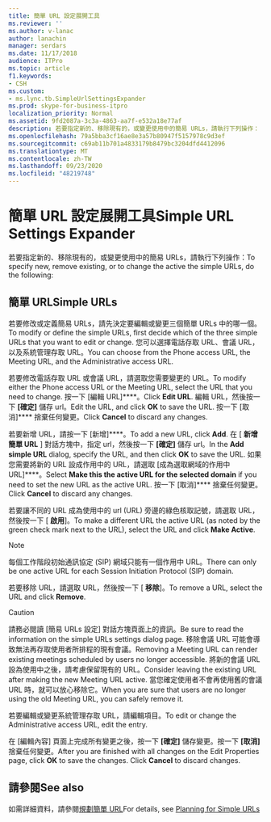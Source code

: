 ```yaml
---
title: 簡單 URL 設定展開工具
ms.reviewer: ''
ms.author: v-lanac
author: lanachin
manager: serdars
ms.date: 11/17/2018
audience: ITPro
ms.topic: article
f1.keywords:
- CSH
ms.custom:
- ms.lync.tb.SimpleUrlSettingsExpander
ms.prod: skype-for-business-itpro
localization_priority: Normal
ms.assetid: 9fd2087a-3c3a-4863-aa7f-e532a18e77af
description: 若要指定新的、移除現有的，或變更使用中的簡易 URLs，請執行下列操作：
ms.openlocfilehash: 79a5bba3cf16ae8e3a57b80947f5157978c9d3ef
ms.sourcegitcommit: c69ab11b701a4833179b8479bc3204dfd4412096
ms.translationtype: MT
ms.contentlocale: zh-TW
ms.lasthandoff: 09/23/2020
ms.locfileid: "48219748"
---
```

# <a name="simple-url-settings-expander"></a><span data-ttu-id="c7db3-103">簡單 URL 設定展開工具</span><span class="sxs-lookup"><span data-stu-id="c7db3-103">Simple URL Settings Expander</span></span>

<span data-ttu-id="c7db3-104">若要指定新的、移除現有的，或變更使用中的簡易 URLs，請執行下列操作：</span><span class="sxs-lookup"><span data-stu-id="c7db3-104">To specify new, remove existing, or to change the active the simple URLs, do the following:</span></span>

## <a name="simple-urls"></a><span data-ttu-id="c7db3-105">簡單 URL</span><span class="sxs-lookup"><span data-stu-id="c7db3-105">Simple URLs</span></span>

<span data-ttu-id="c7db3-106">若要修改或定義簡易 URLs，請先決定要編輯或變更三個簡單 URLs 中的哪一個。</span><span class="sxs-lookup"><span data-stu-id="c7db3-106">To modify or define the simple URLs, first decide which of the three simple URLs that you want to edit or change.</span></span> <span data-ttu-id="c7db3-107">您可以選擇電話存取 URL、會議 URL，以及系統管理存取 URL。</span><span class="sxs-lookup"><span data-stu-id="c7db3-107">You can choose from the Phone access URL, the Meeting URL, and the Administrative access URL.</span></span>

<span data-ttu-id="c7db3-108">若要修改電話存取 URL 或會議 URL，請選取您需要變更的 URL。</span><span class="sxs-lookup"><span data-stu-id="c7db3-108">To modify either the Phone access URL or the Meeting URL, select the URL that you need to change.</span></span> <span data-ttu-id="c7db3-109">按一下 [編輯 URL]\*\*\*\*。</span><span class="sxs-lookup"><span data-stu-id="c7db3-109">Click **Edit URL**.</span></span> <span data-ttu-id="c7db3-110">編輯 URL，然後按一下 **[確定]** 儲存 url。</span><span class="sxs-lookup"><span data-stu-id="c7db3-110">Edit the URL, and click **OK** to save the URL.</span></span> <span data-ttu-id="c7db3-111">按一下 [取消]\*\*\*\* 捨棄任何變更。</span><span class="sxs-lookup"><span data-stu-id="c7db3-111">Click **Cancel** to discard any changes.</span></span>

<span data-ttu-id="c7db3-112">若要新增 URL，請按一下 [新增]\*\*\*\*。</span><span class="sxs-lookup"><span data-stu-id="c7db3-112">To add a new URL, click **Add**.</span></span> <span data-ttu-id="c7db3-113">在 [ **新增簡單 URL** ] 對話方塊中，指定 url，然後按一下 **[確定]** 儲存 url。</span><span class="sxs-lookup"><span data-stu-id="c7db3-113">In the **Add simple URL** dialog, specify the URL, and then click **OK** to save the URL.</span></span> <span data-ttu-id="c7db3-114">如果您需要將新的 URL 設成作用中的 URL，請選取 [成為選取網域的作用中 URL]\*\*\*\*。</span><span class="sxs-lookup"><span data-stu-id="c7db3-114">Select **Make this the active URL for the selected domain** if you need to set the new URL as the active URL.</span></span> <span data-ttu-id="c7db3-115">按一下 [取消]\*\*\*\* 捨棄任何變更。</span><span class="sxs-lookup"><span data-stu-id="c7db3-115">Click **Cancel** to discard any changes.</span></span>

<span data-ttu-id="c7db3-116">若要讓不同的 URL 成為使用中的 url (URL) 旁邊的綠色核取記號，請選取 URL，然後按一下 [ **啟用**]。</span><span class="sxs-lookup"><span data-stu-id="c7db3-116">To make a different URL the active URL (as noted by the green check mark next to the URL), select the URL and click **Make Active**.</span></span>

> [!NOTE]
> <span data-ttu-id="c7db3-117">每個工作階段初始通訊協定 (SIP) 網域只能有一個作用中 URL。</span><span class="sxs-lookup"><span data-stu-id="c7db3-117">There can only be one active URL for each Session Initiation Protocol (SIP) domain.</span></span>

<span data-ttu-id="c7db3-118">若要移除 URL，請選取 URL，然後按一下 [ **移除**]。</span><span class="sxs-lookup"><span data-stu-id="c7db3-118">To remove a URL, select the URL and click **Remove**.</span></span>

> [!CAUTION]
> <span data-ttu-id="c7db3-119">請務必閱讀 [簡易 URLs 設定] 對話方塊頁面上的資訊。</span><span class="sxs-lookup"><span data-stu-id="c7db3-119">Be sure to read the information on the simple URLs settings dialog page.</span></span> <span data-ttu-id="c7db3-120">移除會議 URL 可能會導致無法再存取使用者所排程的現有會議。</span><span class="sxs-lookup"><span data-stu-id="c7db3-120">Removing a Meeting URL can render existing meetings scheduled by users no longer accessible.</span></span> <span data-ttu-id="c7db3-121">將新的會議 URL 設為使用中之後，請考慮保留現有的 URL。</span><span class="sxs-lookup"><span data-stu-id="c7db3-121">Consider leaving the existing URL after making the new Meeting URL active.</span></span> <span data-ttu-id="c7db3-122">當您確定使用者不會再使用舊的會議 URL 時，就可以放心移除它。</span><span class="sxs-lookup"><span data-stu-id="c7db3-122">When you are sure that users are no longer using the old Meeting URL, you can safely remove it.</span></span>

<span data-ttu-id="c7db3-123">若要編輯或變更系統管理存取 URL，請編輯項目。</span><span class="sxs-lookup"><span data-stu-id="c7db3-123">To edit or change the Administrative access URL, edit the entry.</span></span>

<span data-ttu-id="c7db3-p105">在 [編輯內容] 頁面上完成所有變更之後，按一下 **[確定]** 儲存變更。按一下 **[取消]** 捨棄任何變更。</span><span class="sxs-lookup"><span data-stu-id="c7db3-p105">After you are finished with all changes on the Edit Properties page, click **OK** to save the changes. Click **Cancel** to discard changes.</span></span>

## <a name="see-also"></a><span data-ttu-id="c7db3-126">請參閱</span><span class="sxs-lookup"><span data-stu-id="c7db3-126">See also</span></span>

<span data-ttu-id="c7db3-127">如需詳細資料，請參閱[規劃簡單 URL](https://technet.microsoft.com/library/20e4f4b6-b7ff-4297-b00d-d1211ee800ac.aspx)</span><span class="sxs-lookup"><span data-stu-id="c7db3-127">For details, see [Planning for Simple URLs](https://technet.microsoft.com/library/20e4f4b6-b7ff-4297-b00d-d1211ee800ac.aspx)</span></span>


